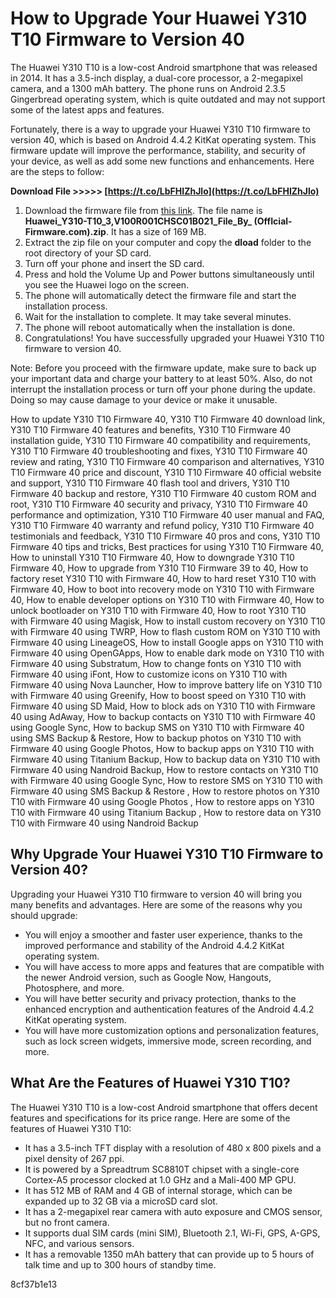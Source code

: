 # How to Upgrade Your Huawei Y310 T10 Firmware to Version 40
 
The Huawei Y310 T10 is a low-cost Android smartphone that was released in 2014. It has a 3.5-inch display, a dual-core processor, a 2-megapixel camera, and a 1300 mAh battery. The phone runs on Android 2.3.5 Gingerbread operating system, which is quite outdated and may not support some of the latest apps and features.
 
Fortunately, there is a way to upgrade your Huawei Y310 T10 firmware to version 40, which is based on Android 4.4.2 KitKat operating system. This firmware update will improve the performance, stability, and security of your device, as well as add some new functions and enhancements. Here are the steps to follow:
 
**Download File &gt;&gt;&gt;&gt;&gt; [https://t.co/LbFHIZhJlo](https://t.co/LbFHIZhJlo)**


 
1. Download the firmware file from [this link](https://official-firmware.com/index.php?a=downloads&b=folder&id=4650). The file name is **Huawei\_Y310-T10\_3,V100R001CHSC01B021\_File\_By\_ (OffIcial-Firmware.com).zip**. It has a size of 169 MB.
2. Extract the zip file on your computer and copy the **dload** folder to the root directory of your SD card.
3. Turn off your phone and insert the SD card.
4. Press and hold the Volume Up and Power buttons simultaneously until you see the Huawei logo on the screen.
5. The phone will automatically detect the firmware file and start the installation process.
6. Wait for the installation to complete. It may take several minutes.
7. The phone will reboot automatically when the installation is done.
8. Congratulations! You have successfully upgraded your Huawei Y310 T10 firmware to version 40.

Note: Before you proceed with the firmware update, make sure to back up your important data and charge your battery to at least 50%. Also, do not interrupt the installation process or turn off your phone during the update. Doing so may cause damage to your device or make it unusable.
 
How to update Y310 T10 Firmware 40,  Y310 T10 Firmware 40 download link,  Y310 T10 Firmware 40 features and benefits,  Y310 T10 Firmware 40 installation guide,  Y310 T10 Firmware 40 compatibility and requirements,  Y310 T10 Firmware 40 troubleshooting and fixes,  Y310 T10 Firmware 40 review and rating,  Y310 T10 Firmware 40 comparison and alternatives,  Y310 T10 Firmware 40 price and discount,  Y310 T10 Firmware 40 official website and support,  Y310 T10 Firmware 40 flash tool and drivers,  Y310 T10 Firmware 40 backup and restore,  Y310 T10 Firmware 40 custom ROM and root,  Y310 T10 Firmware 40 security and privacy,  Y310 T10 Firmware 40 performance and optimization,  Y310 T10 Firmware 40 user manual and FAQ,  Y310 T10 Firmware 40 warranty and refund policy,  Y310 T10 Firmware 40 testimonials and feedback,  Y310 T10 Firmware 40 pros and cons,  Y310 T10 Firmware 40 tips and tricks,  Best practices for using Y310 T10 Firmware 40,  How to uninstall Y310 T10 Firmware 40,  How to downgrade Y310 T10 Firmware 40,  How to upgrade from Y310 T10 Firmware 39 to 40,  How to factory reset Y310 T10 with Firmware 40,  How to hard reset Y310 T10 with Firmware 40,  How to boot into recovery mode on Y310 T10 with Firmware 40,  How to enable developer options on Y310 T10 with Firmware 40,  How to unlock bootloader on Y310 T10 with Firmware 40,  How to root Y310 T10 with Firmware 40 using Magisk,  How to install custom recovery on Y310 T10 with Firmware 40 using TWRP,  How to flash custom ROM on Y310 T10 with Firmware 40 using LineageOS,  How to install Google apps on Y310 T10 with Firmware 40 using OpenGApps,  How to enable dark mode on Y310 T10 with Firmware 40 using Substratum,  How to change fonts on Y310 T10 with Firmware 40 using iFont,  How to customize icons on Y310 T10 with Firmware 40 using Nova Launcher,  How to improve battery life on Y310 T10 with Firmware 40 using Greenify,  How to boost speed on Y310 T10 with Firmware 40 using SD Maid,  How to block ads on Y310 T10 with Firmware 40 using AdAway,  How to backup contacts on Y310 T10 with Firmware 40 using Google Sync,  How to backup SMS on Y310 T10 with Firmware 40 using SMS Backup & Restore,  How to backup photos on Y310 T10 with Firmware 40 using Google Photos,  How to backup apps on Y310 T10 with Firmware 40 using Titanium Backup,  How to backup data on Y310 T10 with Firmware 40 using Nandroid Backup,  How to restore contacts on Y310 T10 with Firmware 40 using Google Sync,  How to restore SMS on Y310 T10 with Firmware 40 using SMS Backup & Restore ,  How to restore photos on Y310 T10 with Firmware 40 using Google Photos ,  How to restore apps on Y310 T10 with Firmware 40 using Titanium Backup ,  How to restore data on Y310 T10 with Firmware 40 using Nandroid Backup
  
## Why Upgrade Your Huawei Y310 T10 Firmware to Version 40?
 
Upgrading your Huawei Y310 T10 firmware to version 40 will bring you many benefits and advantages. Here are some of the reasons why you should upgrade:

- You will enjoy a smoother and faster user experience, thanks to the improved performance and stability of the Android 4.4.2 KitKat operating system.
- You will have access to more apps and features that are compatible with the newer Android version, such as Google Now, Hangouts, Photosphere, and more.
- You will have better security and privacy protection, thanks to the enhanced encryption and authentication features of the Android 4.4.2 KitKat operating system.
- You will have more customization options and personalization features, such as lock screen widgets, immersive mode, screen recording, and more.

## What Are the Features of Huawei Y310 T10?
 
The Huawei Y310 T10 is a low-cost Android smartphone that offers decent features and specifications for its price range. Here are some of the features of Huawei Y310 T10:

- It has a 3.5-inch TFT display with a resolution of 480 x 800 pixels and a pixel density of 267 ppi.
- It is powered by a Spreadtrum SC8810T chipset with a single-core Cortex-A5 processor clocked at 1.0 GHz and a Mali-400 MP GPU.
- It has 512 MB of RAM and 4 GB of internal storage, which can be expanded up to 32 GB via a microSD card slot.
- It has a 2-megapixel rear camera with auto exposure and CMOS sensor, but no front camera.
- It supports dual SIM cards (mini SIM), Bluetooth 2.1, Wi-Fi, GPS, A-GPS, NFC, and various sensors.
- It has a removable 1350 mAh battery that can provide up to 5 hours of talk time and up to 300 hours of standby time.

 8cf37b1e13
 
